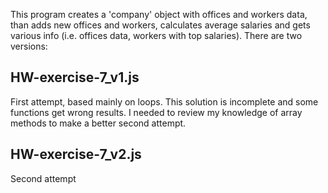 This program creates a 'company' object with offices and workers data, than adds new offices and workers,
calculates average salaries and gets various info (i.e. offices data, workers with top salaries).
There are two versions:

## HW-exercise-7_v1.js

First attempt, based mainly on loops. This solution is incomplete and some functions get wrong results.
I needed to review my knowledge of array methods to make a better second attempt.

## HW-exercise-7_v2.js

Second attempt